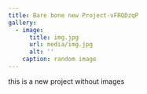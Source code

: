 ```yaml
---
title: Bare bone new Project-vFRQDzqP
gallery:
  - image:
      title: img.jpg
      url: media/img.jpg
      alt: ''
    caption: random image
---
```

this is a new project without images
